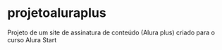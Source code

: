 # projetoaluraplus
Projeto de um site de assinatura de conteúdo (Alura plus) criado para o curso Alura Start

